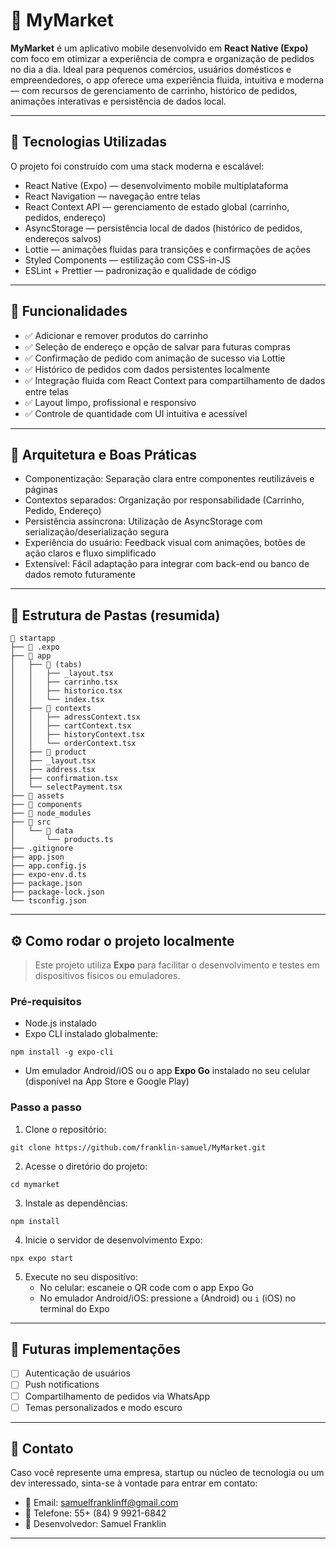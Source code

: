 # 🛒 MyMarket

**MyMarket** é um aplicativo mobile desenvolvido em **React Native (Expo)** com foco em otimizar a experiência de compra e organização de pedidos no dia a dia. Ideal para pequenos comércios, usuários domésticos e empreendedores, o app oferece uma experiência fluida, intuitiva e moderna — com recursos de gerenciamento de carrinho, histórico de pedidos, animações interativas e persistência de dados local.

---

## 🚀 Tecnologias Utilizadas

O projeto foi construído com uma stack moderna e escalável:

- React Native (Expo) — desenvolvimento mobile multiplataforma  
- React Navigation — navegação entre telas  
- React Context API — gerenciamento de estado global (carrinho, pedidos, endereço)  
- AsyncStorage — persistência local de dados (histórico de pedidos, endereços salvos)  
- Lottie — animações fluidas para transições e confirmações de ações  
- Styled Components — estilização com CSS-in-JS  
- ESLint + Prettier — padronização e qualidade de código  

---

## 📱 Funcionalidades

- ✅ Adicionar e remover produtos do carrinho  
- ✅ Seleção de endereço e opção de salvar para futuras compras  
- ✅ Confirmação de pedido com animação de sucesso via Lottie  
- ✅ Histórico de pedidos com dados persistentes localmente  
- ✅ Integração fluida com React Context para compartilhamento de dados entre telas  
- ✅ Layout limpo, profissional e responsivo  
- ✅ Controle de quantidade com UI intuitiva e acessível  

---

## 🧠 Arquitetura e Boas Práticas

- Componentização: Separação clara entre componentes reutilizáveis e páginas  
- Contextos separados: Organização por responsabilidade (Carrinho, Pedido, Endereço)  
- Persistência assíncrona: Utilização de AsyncStorage com serialização/deserialização segura  
- Experiência do usuário: Feedback visual com animações, botões de ação claros e fluxo simplificado  
- Extensível: Fácil adaptação para integrar com back-end ou banco de dados remoto futuramente  

---

## 📂 Estrutura de Pastas (resumida)

```
📁 startapp
├── 📁 .expo
├── 📁 app
│   ├── 📁 (tabs)
│   │   ├── _layout.tsx
│   │   ├── carrinho.tsx
│   │   ├── historico.tsx
│   │   └── index.tsx
│   ├── 📁 contexts
│   │   ├── adressContext.tsx
│   │   ├── cartContext.tsx
│   │   ├── historyContext.tsx
│   │   └── orderContext.tsx
│   ├── 📁 product
│   ├── _layout.tsx
│   ├── address.tsx
│   ├── confirmation.tsx
│   └── selectPayment.tsx
├── 📁 assets
├── 📁 components
├── 📁 node_modules
├── 📁 src
│   └── 📁 data
│       └── products.ts
├── .gitignore
├── app.json
├── app.config.js
├── expo-env.d.ts
├── package.json
├── package-lock.json
└── tsconfig.json

```

---

## ⚙️ Como rodar o projeto localmente

> Este projeto utiliza **Expo** para facilitar o desenvolvimento e testes em dispositivos físicos ou emuladores.

### Pré-requisitos

- Node.js instalado  
- Expo CLI instalado globalmente:

```
npm install -g expo-cli
```

- Um emulador Android/iOS ou o app **Expo Go** instalado no seu celular (disponível na App Store e Google Play)

### Passo a passo

1. Clone o repositório:

```
git clone https://github.com/franklin-samuel/MyMarket.git
```

2. Acesse o diretório do projeto:

```
cd mymarket
```

3. Instale as dependências:

```
npm install
```

4. Inicie o servidor de desenvolvimento Expo:

```
npx expo start
```

5. Execute no seu dispositivo:  
   - No celular: escaneie o QR code com o app Expo Go  
   - No emulador Android/iOS: pressione `a` (Android) ou `i` (iOS) no terminal do Expo

---

## 🧪 Futuras implementações

- [ ] Autenticação de usuários  
- [ ] Push notifications  
- [ ] Compartilhamento de pedidos via WhatsApp  
- [ ] Temas personalizados e modo escuro  

---

## 🤝 Contato

Caso você represente uma empresa, startup ou núcleo de tecnologia ou um dev interessado, sinta-se à vontade para entrar em contato:

- 📧 Email: samuelfranklinff@gmail.com  
- 💼 Telefone: 55+ (84) 9 9921-6842  
- 🧠 Desenvolvedor: Samuel Franklin

---

